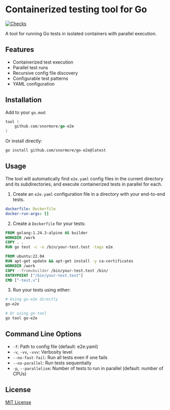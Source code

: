 # Containerized testing tool for Go

[![Checks](https://github.com/snormore/go-e2e/actions/workflows/checks.yaml/badge.svg)](https://github.com/snormore/go-e2e/actions/workflows/checks.yaml)

A tool for running Go tests in isolated containers with parallel execution.

## Features

- Containerized test execution
- Parallel test runs
- Recursive config file discovery
- Configurable test patterns
- YAML configuration

## Installation

Add to your `go.mod`:

```go
tool (
    github.com/snormore/go-e2e
)
```

Or install directly:

```bash
go install github.com/snormore/go-e2e@latest
```

## Usage

The tool will automatically find `e2e.yaml` config files in the current directory and its subdirectories, and execute containerized tests in parallel for each.

1. Create an `e2e.yaml` configuration file in a directory with your end-to-end tests.

```yaml
dockerfile: Dockerfile
docker-run-args: []
```

2. Create a `Dockerfile` for your tests:

```dockerfile
FROM golang:1.24.3-alpine AS builder
WORKDIR /work
COPY . .
RUN go test -c -o /bin/your-test.test -tags e2e

FROM ubuntu:22.04
RUN apt-get update && apt-get install -y ca-certificates
WORKDIR /work
COPY --from=builder /bin/your-test.test /bin/
ENTRYPOINT ["/bin/your-test.test"]
CMD ["-test.v"]
```

3. Run your tests using either:

```bash
# Using go-e2e directly
go-e2e

# Or using go tool
go tool go-e2e
```

## Command Line Options

- `-f`: Path to config file (default: e2e.yaml)
- `-v`, `-vv`, `-vvv`: Verbosity level
- `--no-fast-fail`: Run all tests even if one fails
- `--no-parallel`: Run tests sequentially
- `-p`, `--parallelism`: Number of tests to run in parallel (default: number of CPUs)

## License

[MIT License](LICENSE)
